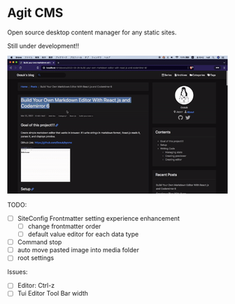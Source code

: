 # Agit CMS

Open source desktop content manager for any static sites.

Still under development!!

![](.github/agitcms_leak.gif)

TODO:

- [ ] SiteConfig Frontmatter setting experience enhancement
  - [ ] change frontmatter order
  - [ ] default value editor for each data type
- [ ] Command stop
- [ ] auto move pasted image into media folder
- [ ] root settings

Issues:

- [ ] Editor: Ctrl-z
- [ ] Tui Editor Tool Bar width
